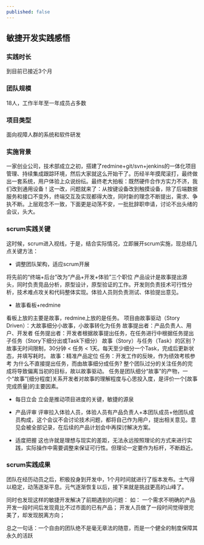 ```yaml
---
published: false
---
```


## 敏捷开发实践感悟

### 实践时长

到目前已接近3个月

### 团队规模

18人，工作半年至一年成员占多数

### 项目类型

面向视障人群的系统和软件研发

### 实施背景
一家创业公司，技术部成立之初，搭建了redmine+git/svn+jenkins的一体化项目管理、持续集成跟踪环境，然后大家就这么开始干了。历经半年摸爬滚打，最终做出一套系统，用户体验上众说纷纭。最终老大拍板：既然硬件合作方实力不济，我们改到通用设备！这一改，问题就来了：从按键设备改到触摸设备，除了后端数据服务和接口不变外，终端交互及实现都得大改，同时新的理念不断提出，需求、争执不断。上层观念不一致，下面更是动荡不安，一批批辞职申请，讨论不出头绪的会议，头大。
    
### scrum实践关键

这时候，scrum进入视线，于是，结合实际情况，立即展开scrum实施，现总结几点关键方法：

- 调整团队架构，适应scrum开展

将先前的“终端+后台”改为“产品+开发+体验”三个职位
产品设计是故事提出源头，同时负责竞品分析，原型设计，原型验证的工作。开发则负责技术可行性分析，技术难点攻关和代码整体实现。体验人员则负责测试、体验提出意见。

- 故事看板+redmine

看板上放的主要是故事，redmine上放的是任务。
项目由故事驱动（Story Driven）：大故事细分小故事，小故事转化为任务
故事提出者：产品负责人、用户、开发者
任务提出者：开发者根据故事提出任务，在任务进行中根据任务提出子任务（Story下细分出或Task下细分）
故事（Story）与任务（Task）的区别？
故事无时间限制，30分钟 < 任务 < 1天。每天至少细分一个Task，完成后更新状态，并填写耗时。
故事：精准产品定位
任务：开发工作的反映，作为绩效考核参考
为什么不直接提出任务，而由故事细分成任务?
整个团队过分的关注任务的完成将导致偏离当初的目标，故以故事驱动。
任务是团队细分“故事”的产物，一个“故事”[细分程度]关系开发者对故事的理解程度与心思投入度，是评价一个[故事完成质量]的主要因素。

- 每日立会
立会是推动项目进度的关键，敏捷的源泉

- 产品评审
评审拉入体验人员，体验人员有产品负责人+本团队成员+他团队成员构成，这个会议不会讨论技术问题，都将自己作为用户，提出相关意见。意见会被全部记录，在后续的产品计划会中再探讨解决方案。

- 适度把握
这也许就是理想与现实的差距，无法永远按照理论的方式来进行实践，实际操作中需要调整来保证可行性。但理论一定要作为标杆，不断趋近。

### scrum实践成果

团队在经历动员之后，积极投身到开发中，1个月时间就进行了版本发布。士气得以稳定，动荡逐渐平息。元气逐渐恢复以后，接下来就是挑战更高的山峰了。

同时也发现这样的敏捷开发解决了前期遇到的问题：
如：
一个需求不明确的产品开发一段时间后发现竟比不过市面的已有产品；
开发人员做了一段时间觉得很完美了，却发现脱离方向；

总之一句话：一个自由的团队绝不是毫无章法的随意，而是一个健全的制度保障其永久的活跃